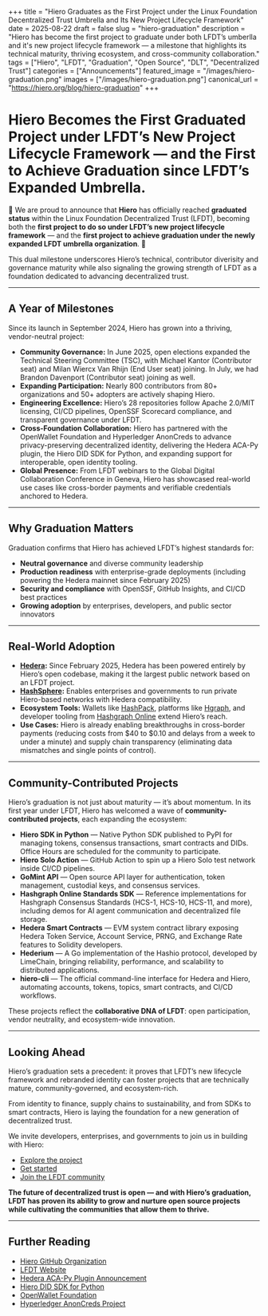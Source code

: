 +++
title          = "Hiero Graduates as the First Project under the Linux Foundation Decentralized Trust Umbrella and Its New Project Lifecycle Framework"
date           = 2025-08-22
draft          = false
slug           = "hiero-graduation"
description    = "Hiero has become the first project to graduate under both LFDT’s umberlla and it's new project lifecycle framework — a milestone that highlights its technical maturity, thriving ecosystem, and cross-community collaboration."
tags           = ["Hiero", "LFDT", "Graduation", "Open Source", "DLT", "Decentralized Trust"]
categories     = ["Announcements"]
featured_image = "/images/hiero-graduation.png"
images         = ["/images/hiero-graduation.png"]
canonical_url  = "https://hiero.org/blog/hiero-graduation"
+++

# Hiero Becomes the First Graduated Project under LFDT’s New Project Lifecycle Framework — and the First to Achieve Graduation since LFDT’s Expanded Umbrella.

📣 We are proud to announce that **Hiero** has officially reached **graduated status** within the Linux Foundation Decentralized Trust (LFDT), becoming both the **first project to do so under LFDT’s new project lifecycle framework** — and the **first project to achieve graduation under the newly expanded LFDT umbrella organization**. 📣

This dual milestone underscores Hiero’s technical, contributor diverisity and governance maturity while also signaling the growing strength of LFDT as a foundation dedicated to advancing decentralized trust.

---

## A Year of Milestones

Since its launch in September 2024, Hiero has grown into a thriving, vendor-neutral project:

- **Community Governance:** In June 2025, open elections expanded the Technical Steering Committee (TSC), with Michael Kantor (Contributor seat) and Milan Wiercx Van Rhijn (End User seat) joining. In July, we had Brandon Davenport (Contributor seat) joining as well.
- **Expanding Participation:** Nearly 800 contributors from 80+ organizations and 50+ adopters are actively shaping Hiero.
- **Engineering Excellence:** Hiero’s 28 repositories follow Apache 2.0/MIT licensing, CI/CD pipelines, OpenSSF Scorecard compliance, and transparent governance under LFDT.
- **Cross-Foundation Collaboration:** Hiero has partnered with the OpenWallet Foundation and Hyperledger AnonCreds to advance privacy-preserving decentralized identity, delivering the Hedera ACA-Py plugin, the Hiero DID SDK for Python, and expanding support for interoperable, open identity tooling.
- **Global Presence:** From LFDT webinars to the Global Digital Collaboration Conference in Geneva, Hiero has showcased real-world use cases like cross-border payments and verifiable credentials anchored to Hedera.

---

## Why Graduation Matters

Graduation confirms that Hiero has achieved LFDT’s highest standards for:

- **Neutral governance** and diverse community leadership
- **Production readiness** with enterprise-grade deployments (including powering the Hedera mainnet since February 2025)
- **Security and compliance** with OpenSSF, GitHub Insights, and CI/CD best practices
- **Growing adoption** by enterprises, developers, and public sector innovators

---

## Real-World Adoption

- **[Hedera](https://hedera.com/):** Since February 2025, Hedera has been powered entirely by Hiero’s open codebase, making it the largest public network based on an LFDT project.
- **[HashSphere](https://www.hashgraph.com/hashsphere/):** Enables enterprises and governments to run private Hiero-based networks with Hedera compatibility.
- **Ecosystem Tools:** Wallets like [HashPack](https://www.hashpack.app/), platforms like [Hgraph](https://hgraph.com/), and developer tooling from [Hashgraph Online](https://hashgraphonline.com/) extend Hiero’s reach.
- **Use Cases:** Hiero is already enabling breakthroughs in cross-border payments (reducing costs from $40 to $0.10 and delays from a week to under a minute) and supply chain transparency (eliminating data mismatches and single points of control).

---

## Community-Contributed Projects

Hiero’s graduation is not just about maturity — it’s about momentum. In its first year under LFDT, Hiero has welcomed a wave of **community-contributed projects**, each expanding the ecosystem:

- **Hiero SDK in Python** — Native Python SDK published to PyPI for managing tokens, consensus transactions, smart contracts and DIDs. Office Hours are scheduled for the community to participate.
- **Hiero Solo Action** — GitHub Action to spin up a Hiero Solo test network inside CI/CD pipelines.
- **GoMint API** — Open source API layer for authentication, token management, custodial keys, and consensus services.
- **Hashgraph Online Standards SDK** — Reference implementations for Hashgraph Consensus Standards (HCS-1, HCS-10, HCS-11, and more), including demos for AI agent communication and decentralized file storage.
- **Hedera Smart Contracts** — EVM system contract library exposing Hedera Token Service, Account Service, PRNG, and Exchange Rate features to Solidity developers.
- **Hederium** — A Go implementation of the Hashio protocol, developed by LimeChain, bringing reliability, performance, and scalability to distributed applications.
- **hiero-cli** — The official command-line interface for Hedera and Hiero, automating accounts, tokens, topics, smart contracts, and CI/CD workflows.

These projects reflect the **collaborative DNA of LFDT**: open participation, vendor neutrality, and ecosystem-wide innovation.

---

## Looking Ahead

Hiero’s graduation sets a precedent: it proves that LFDT’s new lifecycle framework and rebranded identity can foster projects that are technically mature, community-governed, and ecosystem-rich.

From identity to finance, supply chains to sustainability, and from SDKs to smart contracts, Hiero is laying the foundation for a new generation of decentralized trust.

We invite developers, enterprises, and governments to join us in building with Hiero:

- [Explore the project](https://hiero.org)
- [Get started](https://docs.hiero.org)
- [Join the LFDT community](https://www.lfdecentralizedtrust.org)

**The future of decentralized trust is open — and with Hiero’s graduation, LFDT has proven its ability to grow and nurture open source projects while cultivating the communities that allow them to thrive.**

---

## Further Reading

- [Hiero GitHub Organization](https://github.com/hiero-ledger)
- [LFDT Website](https://www.lfdecentralizedtrust.org)
- [Hedera ACA-Py Plugin Announcement](https://github.com/hyperledger/aries-cloudagent-python)
- [Hiero DID SDK for Python](https://github.com/hiero-ledger/hiero-did-sdk-python)
- [OpenWallet Foundation](https://openwallet.foundation)
- [Hyperledger AnonCreds Project](https://www.hyperledger.org/projects/anoncreds)
